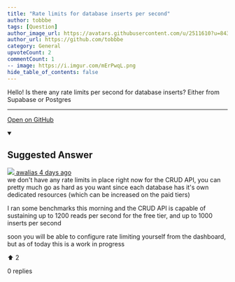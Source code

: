 ```yaml
---
title: "Rate limits for database inserts per second"
author: tobbbe
tags: [Question]
author_image_url: https://avatars.githubusercontent.com/u/2511610?u=84326e237c8e79e98c70c92dbe5b390811e36f42&v=4
author_url: https://github.com/tobbbe
category: General
upvoteCount: 2
commentCount: 1
-- image: https://i.imgur.com/mErPwqL.png
hide_table_of_contents: false
---
```


Hello!
Is there any rate limits per second for database inserts? Either from Supabase or Postgres

---

<a href="https://github.com/supabase/supabase/discussions/3651#discussioncomment-1536585" className="margin-bottom--md">Open on GitHub</a>

<details open style={{borderWidth: 1, borderColor: '#3ecf8e', backgroundColor: 'transparent'}}>
  <summary>
    <h2>Suggested Answer</h2>
  </summary>
  <div className="avatar">
  <a href="https://github.com/awalias" style={{display: 'flex'}} className="margin-vert--md">
  <span className="col--1 avatar ">
    <img className="avatar__photo avatar__photo--sm" src="https://avatars.githubusercontent.com/u/458736?u=7bc13764a2f8dd974acc7ca284850390a6f914e0&v=4"/>
  </span>
  <span style={{display: 'flex'}}>
    <span className="margin-horiz--sm">awalias</span>
    <span style={{ color: '#8b949e' }}>4 days ago</span>
  </span>
  </a>
  </div>
  we don't have any rate limits in place right now for the CRUD API, you can pretty much go as hard as you want since each database has it's own dedicated resources (which can be increased on the paid tiers)

I ran some benchmarks this morning and the CRUD API is capable of sustaining up to 1200 reads per second for the free tier, and up to 1000 inserts per second

soon you will be able to configure rate limiting yourself from the dashboard, but as of today this is a work in progress
  <div style={{ display: 'flex', flexDirection: 'row', justifyContent: 'space-between' }}>
    <p>⬆️  <span className="margin-left--sm">2</span></p>
    <p>0 replies</p>
  </div>
</details> 
